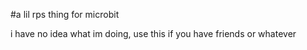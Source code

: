 #a lil rps thing for microbit

i have no idea what im doing, use this if you have friends or whatever
